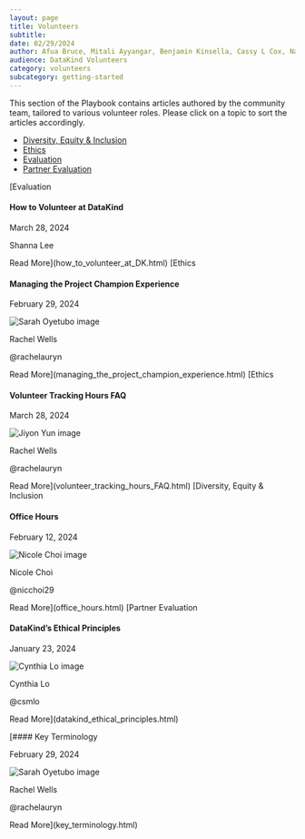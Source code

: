 ```yaml
---
layout: page
title: Volunteers
subtitle:
date: 02/29/2024
author: Afua Bruce, Mitali Ayyangar, Benjamin Kinsella, Cassy L Cox, Nathan Banion
audience: DataKind Volunteers
category: volunteers
subcategory: getting-started
---
```


 This section of the Playbook contains articles authored by the community team, tailored to various volunteer roles. Please click on a topic to sort the articles accordingly.







* [Diversity, Equity \& Inclusion](#dei)
* [Ethics](#ethics)
* [Evaluation](#evaluation)
* [Partner Evaluation](#partner-evaluation)




[Evaluation


#### How to Volunteer at DataKind


March 28, 2024



Shanna Lee






Read More](how_to_volunteer_at_DK.html)
[Ethics


#### Managing the Project Champion Experience


February 29, 2024


![Sarah Oyetubo image](https://avatars.githubusercontent.com/u/70516588?s=72)


Rachel Wells


@rachelauryn



Read More](managing_the_project_champion_experience.html)
[Ethics


#### Volunteer Tracking Hours FAQ


March 28, 2024


![Jiyon Yun image](https://avatars.githubusercontent.com/u/95733281?s=72)


Rachel Wells


@rachelauryn



Read More](volunteer_tracking_hours_FAQ.html)
[Diversity, Equity \& Inclusion


#### Office Hours


February 12, 2024


![Nicole Choi image](https://avatars.githubusercontent.com/u/121124774?s=72)


Nicole Choi


@nicchoi29



Read More](office_hours.html)
[Partner Evaluation


#### DataKind’s Ethical Principles


January 23, 2024


![Cynthia Lo image](https://avatars.githubusercontent.com/u/70599317?s=72)


Cynthia Lo


@csmlo



Read More](datakind_ethical_principles.html)

[#### Key Terminology


February 29, 2024


![Sarah Oyetubo image](https://avatars.githubusercontent.com/u/70516588?s=72)


Rachel Wells


@rachelauryn



Read More](key_terminology.html)
